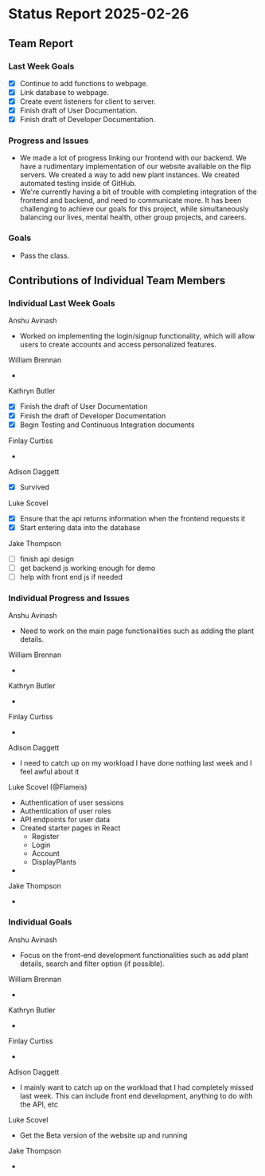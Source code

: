 # Status Report 2025-02-26

<!-- filename format is YYYYMMDD.md -->

<!-- Both sections should have the following three subsections. Each subsection is best organized as bullet points, though you can write a paragraph instead.   -->

## Team Report
<!-- status update for your TA, including an agenda for the project standup meeting -->

### Last Week Goals
- [x] Continue to add functions to webpage.
- [x] Link database to webpage.
- [x] Create event listeners for client to server.
- [x] Finish draft of User Documentation.
- [x] Finish draft of Developer Documentation.

### Progress and Issues

<!-- The second subsection reports on progress and issues: what you did, what worked, what you learned, where you had trouble, and where you are stuck -->

- We made a lot of progress linking our frontend with our backend. We have a rudimentary implementation of our website available on the flip servers. We created a way to add new plant instances. We created automated testing inside of GitHub.
- We're currently having a bit of trouble with completing integration of the frontend and backend, and need to communicate more. It has been challenging to achieve our goals for this project, while simultaneously balancing our lives, mental health, other group projects, and careers.

### Goals

<!-- The third subsection should outline your plans and goals for the following week. Each bullet point should include a measurable task and a time estimate. You may use nested bullet points for parts of a larger task. No bottom-level time estimate should be greater than 3 days. If a task would be larger, think about a logical way to break it down and to have insight into progress. If tasks from one week aren’t yet complete, they should roll over into tasks for the next week, with an updated estimate for time to completion.
For the weekly report, this third subsection should be higher-level and indicate who is responsible for what tasks. Also, it’s good to include longer-term goals in this list as well, to keep the bigger picture in mind and plan beyond just the next week.  -->

- Pass the class.

## Contributions of Individual Team Members

### Individual Last Week Goals

Anshu Avinash

- Worked on implementing the login/signup functionality, which will allow users to create accounts and access personalized features.

William Brennan

-

Kathryn Butler

- [x] Finish the draft of User Documentation
- [x] Finish the draft of Developer Documentation
- [x] Begin Testing and Continuous Integration documents

Finlay Curtiss

-

Adison Daggett

- [x] Survived

Luke Scovel

- [X] Ensure that the api returns information when the frontend requests it
- [X] Start entering data into the database

Jake Thompson

- [ ] finish api design
- [ ] get backend js working enough for demo
- [ ] help with front end js if needed

### Individual Progress and Issues

<!-- The second subsection reports on progress and issues: what you did, what worked, what you learned, where you had trouble, and where you are stuck -->

Anshu Avinash

- Need to work on the main page functionalities such as adding the plant details. 

William Brennan

-

Kathryn Butler

-

Finlay Curtiss

-

Adison Daggett

- I need to catch up on my workload I have done nothing last week and I feel awful about it

Luke Scovel (@Flameis)

- Authentication of user sessions
- Authentication of user roles
- API endpoints for user data
- Created starter pages in React
    - Register
    - Login
    - Account
    - DisplayPlants
- 


Jake Thompson

-

### Individual Goals

<!-- The third subsection should outline your plans and goals for the following week. Each bullet point should include a measurable task and a time estimate. You may use nested bullet points for parts of a larger task. No bottom-level time estimate should be greater than 3 days. If a task would be larger, think about a logical way to break it down and to have insight into progress. If tasks from one week aren’t yet complete, they should roll over into tasks for the next week, with an updated estimate for time to completion.
For the weekly report, this third subsection should be higher-level and indicate who is responsible for what tasks. Also, it’s good to include longer-term goals in this list as well, to keep the bigger picture in mind and plan beyond just the next week.  -->

Anshu Avinash

- Focus on the front-end development functionalities such as add plant details, search and filter option (if possible). 

William Brennan

-

Kathryn Butler

-

Finlay Curtiss

-

Adison Daggett

- I mainly want to catch up on the workload that I had completely missed last week. This can include front end development, anything to do with the API, etc

Luke Scovel

- Get the Beta version of the website up and running

Jake Thompson

-
